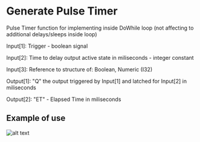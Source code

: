 # Generate Pulse Timer

Pulse Timer function for implementing inside DoWhile loop (not affecting to additional delays/sleeps inside loop)

Input[1]: Trigger - boolean signal

Input[2]: Time to delay output active state in miliseconds - integer constant

Input[3]: Reference to structure of: Boolean, Numeric (I32)

Output[1]: "Q" the output triggered by Input[1] and latched for Input[2] in miliseconds

Output[2]: "ET" - Elapsed Time in miliseconds

## Example of use

![alt text](https://github.com/kkuba91/LabView_PLC/blob/master/TimerPulse/TP_Example1.png?raw=true)
